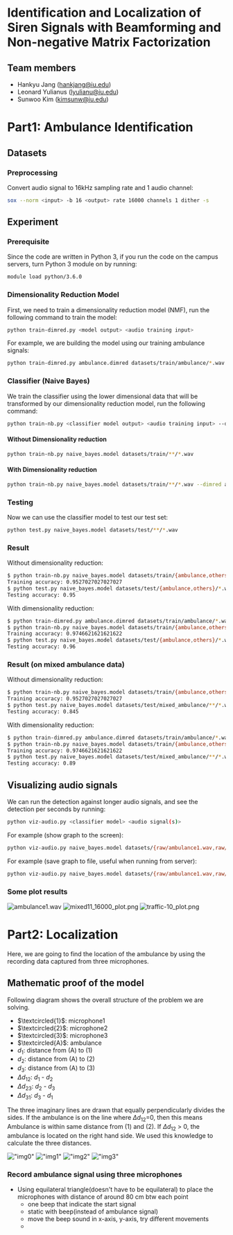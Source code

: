 # Identification and Localization of Siren Signals with Beamforming and Non-negative Matrix Factorization

## Team members
- Hankyu Jang (hankjang@iu.edu)
- Leonard Yulianus (lyulianu@iu.edu)
- Sunwoo Kim (kimsunw@iu.edu)

# Part1: Ambulance Identification
## Datasets
### Preprocessing
Convert audio signal to 16kHz sampling rate and 1 audio channel:
```bash
sox --norm <input> -b 16 <output> rate 16000 channels 1 dither -s
```

## Experiment
### Prerequisite
Since the code are written in Python 3, if you run the code on the campus servers, turn Python 3 module on by running:
```bash
module load python/3.6.0
```

### Dimensionality Reduction Model
First, we need to train a dimensionality reduction model (NMF), run the following command to train the model:
```bash
python train-dimred.py <model output> <audio training input>
```

For example, we are building the model using our training ambulance signals:
```bash
python train-dimred.py ambulance.dimred datasets/train/ambulance/*.wav
```

### Classifier (Naive Bayes)
We train the classifier using the lower dimensional data that will be transformed by our dimensionality reduction model, run the following command:
```bash
python train-nb.py <classifier model output> <audio training input> --dimred <dimensionality reduction model>
```

#### Without Dimensionality reduction
```bash
python train-nb.py naive_bayes.model datasets/train/**/*.wav
```

#### With Dimensionality reduction
```bash
python train-nb.py naive_bayes.model datasets/train/**/*.wav --dimred ambulance.dimred
```

### Testing
Now we can use the classifier model to test our test set:
```bash
python test.py naive_bayes.model datasets/test/**/*.wav
```

### Result
Without dimensionality reduction:
```bash
$ python train-nb.py naive_bayes.model datasets/train/{ambulance,others}/*.wav
Training accuracy: 0.9527027027027027
$ python test.py naive_bayes.model datasets/test/{ambulance,others}/*.wav
Testing accuracy: 0.95
```

With dimensionality reduction:
```bash
$ python train-dimred.py ambulance.dimred datasets/train/ambulance/*.wav
$ python train-nb.py naive_bayes.model datasets/train/{ambulance,others}/*.wav --dimred ambulance.dimred
Training accuracy: 0.9746621621621622
$ python test.py naive_bayes.model datasets/test/{ambulance,others}/*.wav
Testing accuracy: 0.96
```

### Result (on mixed ambulance data)
Without dimensionality reduction:
```bash
$ python train-nb.py naive_bayes.model datasets/train/{ambulance,others}/*.wav
Training accuracy: 0.9527027027027027
$ python test.py naive_bayes.model datasets/test/mixed_ambulance/**/*.wav
Testing accuracy: 0.845
```

With dimensionality reduction:
```bash
$ python train-dimred.py ambulance.dimred datasets/train/ambulance/*.wav
$ python train-nb.py naive_bayes.model datasets/train/{ambulance,others}/*.wav --dimred ambulance.dimred
Training accuracy: 0.9746621621621622
$ python test.py naive_bayes.model datasets/test/mixed_ambulance/**/*.wav
Testing accuracy: 0.89
```

## Visualizing audio signals
We can run the detection against longer audio signals, and see the detection per seconds by running:
```bash
python viz-audio.py <classifier model> <audio signal(s)>
```

For example (show graph to the screen):
```bash
python viz-audio.py naive_bayes.model datasets/{raw/ambulance1.wav,raw/traffic-10.wav,raw_ambulance_mixed/mixed11_16000.wav}
```

For example (save graph to file, useful when running from server):
```bash
python viz-audio.py naive_bayes.model datasets/{raw/ambulance1.wav,raw/traffic-10.wav,raw_ambulance_mixed/mixed11_16000.wav} --save
```

### Some plot results
![ambulance1.wav](plots/ambulance1_plot.png)
![mixed11_16000_plot.png](plots/mixed11_16000_plot.png)
![traffic-10_plot.png](plots/traffic-10_plot.png)

# Part2: Localization

Here, we are going to find the location of the ambulance by using the recording data captured from three microphones.

## Mathematic proof of the model

Following diagram shows the overall structure of the problem we are solving. 

- $\textcircled{1}$: microphone1
- $\textcircled{2}$: microphone2
- $\textcircled{3}$: microphone3
- $\textcircled{A}$: ambulance
- $d_1$: distance from (A) to (1)
- $d_2$: distance from (A) to (2)
- $d_3$: distance from (A) to (3)
- $\Delta d_{12}$: $d_1$ - $d_2$
- $\Delta d_{23}$: $d_2$ - $d_3$
- $\Delta d_{31}$: $d_3$ - $d_1$

The three imaginary lines are drawn that equally perpendicularly divides the sides. If the ambulance is on the line where $\Delta d_{12}$=0, then this means Ambulance is within same distance from (1) and (2). If $\Delta d_{12}$ > 0, the ambulance is located on the right hand side. We used this knowledge to calculate the three distances.

!["img0"](images/pic0.jpg)
!["img1"](images/pic1.jpg)
!["img2"](images/pic2.jpg)
!["img3"](images/pic3.jpg)



### Record ambulance signal using three microphones

- Using equilateral triangle(doesn't have to be equilateral) to place the microphones with distance of around 80 cm btw each point
    - one beep that indicate the start signal
    - static with beep(instead of ambulance signal)
    - move the beep sound in x-axis, y-axis, try different movements
    -  


